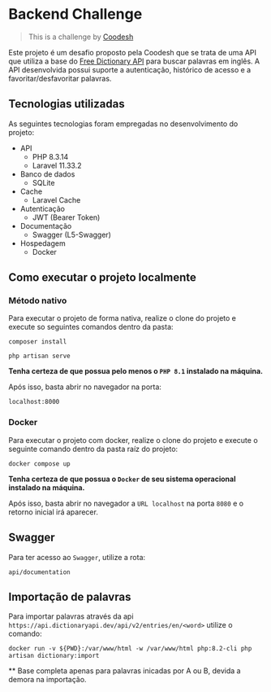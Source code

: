 
# Backend Challenge

>  This is a challenge by [Coodesh](https://coodesh.com/)

Este projeto é um desafio proposto pela Coodesh que se trata de uma API que utiliza a base do [Free Dictionary API](https://dictionaryapi.dev/) para buscar palavras em inglês.
A API desenvolvida possui suporte a autenticação, histórico de acesso e a favoritar/desfavoritar palavras.

## Tecnologias utilizadas

As seguintes tecnologias foram empregadas no desenvolvimento do projeto:

- API
    - PHP 8.3.14
    - Laravel 11.33.2
- Banco de dados
    - SQLite
- Cache
    - Laravel Cache
- Autenticação
    - JWT (Bearer Token)
- Documentação
    - Swagger (L5-Swagger)
- Hospedagem
    - Docker

## Como executar o projeto localmente

### Método nativo

Para executar o projeto de forma nativa, realize o clone do projeto e execute so seguintes comandos dentro da pasta:
```
composer install

php artisan serve
```

**Tenha certeza de que possua pelo menos o `PHP 8.1` instalado na máquina.** 

Após isso, basta abrir no navegador na porta:
````
localhost:8000
````

### Docker

Para executar o projeto com docker, realize o clone do projeto e execute o seguinte comando dentro da pasta raíz do projeto:
```
docker compose up
```

**Tenha certeza de que possua o `Docker` de seu sistema operacional instalado na máquina.**

Após isso, basta abrir no navegador a `URL localhost` na porta `8080` e o retorno inicial irá aparecer.

## Swagger

Para ter acesso ao `Swagger`, utilize a rota:
```
api/documentation
```
## Importação de palavras

Para importar palavras através da api ``https://api.dictionaryapi.dev/api/v2/entries/en/<word>`` utilize o comando:
```
docker run -v ${PWD}:/var/www/html -w /var/www/html php:8.2-cli php artisan dictionary:import
```

** Base completa apenas para palavras inicadas por A ou B, devida a demora na importação.
